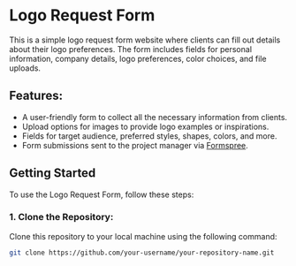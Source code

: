 # Logo Request Form

This is a simple logo request form website where clients can fill out details about their logo preferences. The form includes fields for personal information, company details, logo preferences, color choices, and file uploads. 

## Features:
- A user-friendly form to collect all the necessary information from clients.
- Upload options for images to provide logo examples or inspirations.
- Fields for target audience, preferred styles, shapes, colors, and more.
- Form submissions sent to the project manager via [Formspree](https://formspree.io).

## Getting Started

To use the Logo Request Form, follow these steps:

### 1. Clone the Repository:
Clone this repository to your local machine using the following command:

```bash
git clone https://github.com/your-username/your-repository-name.git

